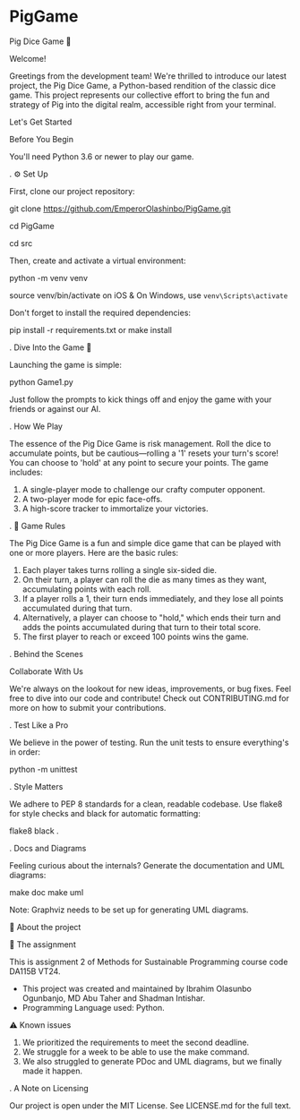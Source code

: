 # PigGame

Pig Dice Game 🎲

Welcome!

Greetings from the development team! We're thrilled to introduce our latest project, the Pig Dice Game, a Python-based rendition of the classic dice game. This project represents our collective effort to bring the fun and strategy of Pig into the digital realm, accessible right from your terminal.

Let's Get Started

Before You Begin

You'll need Python 3.6 or newer to play our game.

.  ⚙️ Set Up

First, clone our project repository:

git clone https://github.com/EmperorOlashinbo/PigGame.git

cd PigGame

cd src

Then, create and activate a virtual environment:

python -m venv venv

source venv/bin/activate on iOS & On Windows, use `venv\Scripts\activate`

Don't forget to install the required dependencies:

pip install -r requirements.txt or make install

.   Dive Into the Game 🎲

Launching the game is simple:

python Game1.py

Just follow the prompts to kick things off and enjoy the game with your friends or against our AI.

.   How We Play

The essence of the Pig Dice Game is risk management. Roll the dice to accumulate points, but be cautious—rolling a '1' resets your turn's score! You can choose to 'hold' at any point to secure your points. The game includes:

1. A single-player mode to challenge our crafty computer opponent.
2. A two-player mode for epic face-offs.
3. A high-score tracker to immortalize your victories.

.   📜 Game Rules

The Pig Dice Game is a fun and simple dice game that can be played with one or more players. Here are the basic rules:

1. Each player takes turns rolling a single six-sided die.
2. On their turn, a player can roll the die as many times as they want, accumulating points with each roll.
3. If a player rolls a 1, their turn ends immediately, and they lose all points accumulated during that turn.
4. Alternatively, a player can choose to "hold," which ends their turn and adds the points accumulated during that  turn to their total score.
5. The first player to reach or exceed 100 points wins the game.

.   Behind the Scenes

Collaborate With Us

We're always on the lookout for new ideas, improvements, or bug fixes. Feel free to dive into our code and contribute! Check out CONTRIBUTING.md for more on how to submit your contributions.

.   Test Like a Pro

We believe in the power of testing. Run the unit tests to ensure everything's in order:

python -m unittest

.   Style Matters

We adhere to PEP 8 standards for a clean, readable codebase. Use flake8 for style checks and black for automatic formatting:

flake8
black .

.   Docs and Diagrams

Feeling curious about the internals? Generate the documentation and UML diagrams:

make doc
make uml

Note: Graphviz needs to be set up for generating UML diagrams.

🐍 About the project

📝 The assignment

This is assignment 2 of Methods for Sustainable Programming course code DA115B VT24.
- This project was created and maintained by Ibrahim Olasunbo Ogunbanjo, MD Abu Taher and Shadman Intishar.
- Programming Language used: Python.

⚠️ Known issues

1. We prioritized the requirements to meet the second deadline.
2. We struggle for a week to be able to use the make command.
3. We also struggled to generate PDoc and UML diagrams, but we finally made it happen.

.   A Note on Licensing

Our project is open under the MIT License. See LICENSE.md for the full text.
